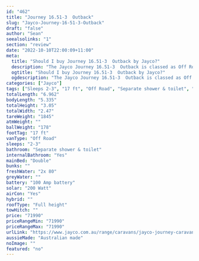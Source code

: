 ```yaml
---
id: "462"
title: "Journey 16.51-3  Outback"
slug: "Jayco-Journey-16-51-3-Outback"
draft: "false"
author: "Sean"
seealsolinks: "1"
section: "review"
date: "2022-10-10T22:00:09+11:00"
meta:
  title: "Should I buy Journey 16.51-3  Outback by Jayco?"
  description: "The Jayco Journey 16.51-3  Outback is classed as Off Road, and sleeps 2-3 people. It is Australian made and comes in at 17 ft. It generally has Separate shower & toilet."
  ogtitle: "Should I buy Journey 16.51-3  Outback by Jayco?"
  ogdescription: "The Jayco Journey 16.51-3  Outback is classed as Off Road, and sleeps 2-3 people. It is Australian made and comes in at 17 ft. It generally has Separate shower & toilet."
categories: ["Jayco"]
tags: ["Sleeps 2-3", "17 ft", "Off Road", "Separate shower & toilet", "Full height", "70 - 80k"]
totalLength: "6.962"
bodyLength: "5.335"
totalHeight: "3.05"
totalWidth: "2.47"
tareWeight: "1845"
atmWeight: ""
ballWeight: "178"
footTag: "17 ft"
vanType: "Off Road"
sleeps: "2-3"
bathroom: "Separate shower & toilet"
internalBathroom: "Yes"
mainBed: "Double"
bunks: ""
freshWater: "2x 80"
greyWater: ""
battery: "100 Amp battery"
solar: "200 Watt"
airCon: "Yes"
hybrid: ""
roofType: "Full height"
towHitch: ""
price: "71990"
priceRangeMin: "71990"
priceRangeMax: "71990"
urlLink: "https://www.jayco.com.au/range/caravans/jayco-journey-caravan/floor-plans/outback/journey-1651-3objy-my22"
aussieMade: "Australian made"
noImage: ""
featured: "no"
---
```

